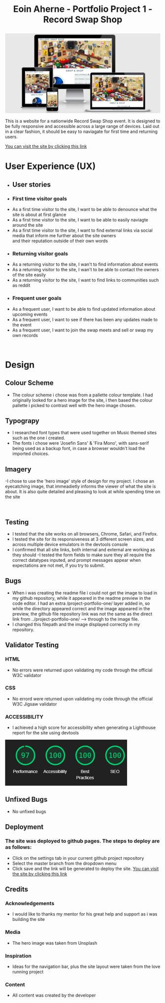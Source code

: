 # <p align="center"> Eoin Aherne - Portfolio Project 1 - Record Swap Shop </p>


![Responsive screen template](./assets/images/responsive-screens-template.jpg) 


This is a website for a nationwide Record Swap Shop event. It is designed to be fully responsive and accessible across a large range of devices. Laid out in a clear fashion, it should be easy to naviagate for first time and returning users. 

[You can visit the site by clicking this link](https://eoinaherne.github.io/portfolio-project-one/index.html)


# User Experience (UX) 

* ## User stories

* ### First time visitor goals
    
-   As a first time visitor to the site, I want to be able to denounce what the site is about at first glance
-   As a first time visitor to the site, I want to be able to easily naviagte around the site
-   As a first time visitor to the site, I want to find external links via social media that inform me further about the site owners  
    and their reputation outside of their own words

* ### Returning visitor goals

- As a returning visitor to the site, I wan't to find information about events
- As a returning visitor to the site, I wan't to be able to contact the owners of the site easily     
- As a returning visitor to the site, I want to find links to communities such as reddit 

* ### Frequent user goals

- As a frequent user, I want to be able to find updated information about upcoming events
- As a frequent user, I want to see if there has been any updates made to the event
- As a frequent user, I want to join the swap meets and sell or swap my own records

<br>

# Design

## Colour Scheme

- The colour scheme i chose was from a pallette colour template. I had originally looked for a hero image for the site, i then based the colour pallette i picked to contrast well with the hero image chosen.

## Typograpy

- I researched font types that were used together on Music themed sites such as the one i created. 
- The fonts i chose were 'Josefin Sans' & 'Fira Mono', with sans-serif being used as a backup font, in case a browser wouldn't load the imported choices.

## Imagery 

-I chose to use the 'hero image' style of design for my project. I chose an eyecatching image, that immeadietly informs the viewer of what the site is about. It is also quite detailed and pleasing to look at while spending time on the site

<br>

## Testing

- I tested that the site works on all browsers, Chrome, Safari, and Firefox.
- I tested the site for its responsiveness at 3 different screen sizes, and across multiple device emulators in the devtools console
- I confirmed that all site links, both internal and external are working as they should
-I tested the form fields to make sure they all require the correct datatypes inputed, and prompt messages appear when expectations are not met, if you try to submit.      

## Bugs 

- When i was creating the readme file i could not get the image to load in my github repository, while it appeared in the readme preview in the code editor. I had an extra /project-portfolio-one/ layer added in, so while the directory appeared correct and the image appeared in the preview, the github file repository link was not the same as the direct link from ../project-portfolio-one/ --> through to the image file.    
- I changed this filepath and the image displayed correctly in my repository. 

## Validator Testing

### HTML
- No errors were returned upon validating my code through the official W3C validator
### CSS
- No errord were returned upon  validating my code through the official W3C Jigsaw validator
### ACCESSIBILITY 
- I achieved a high score for accessibility when generating a Lighthouse report for the site using devtools

![Lighthouse Score](./assets/images/lighthouse-final.png)


## Unfixed Bugs

- No unfixed bugs

## Deployment

### The site was deployed to github pages. The steps to deploy are as follows:
- Click on the settings tab in your current github project repository
- Select the master branch from the dropdown menu
- Click save and the link will be generated to deploy the site. 
[You can visit the site by clicking this link](https://eoinaherne.github.io/portfolio-project-one/index.html)


## Credits

### Acknowledgements
- I would like to thanks my mentor for his great help and support as i was building the site
### Media
- The hero image was taken from Unsplash
### Inspiration
- Ideas for the navigation bar, plus the site layout were taken from the love running project 
### Content
- All content was created by the developer  
